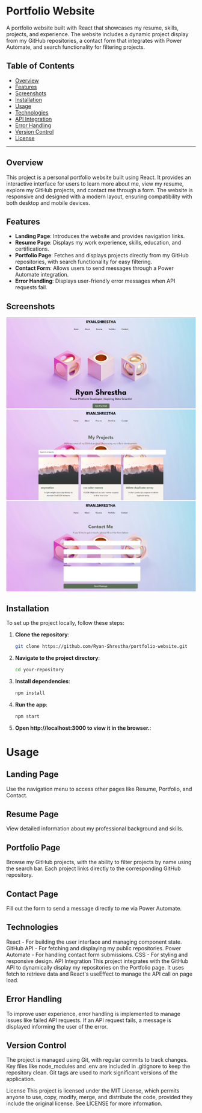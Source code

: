 # Portfolio Website

A portfolio website built with React that showcases my resume, skills, projects, and experience. The website includes a dynamic project display from my GitHub repositories, a contact form that integrates with Power Automate, and search functionality for filtering projects.

## Table of Contents

- [Overview](#overview)
- [Features](#features)
- [Screenshots](#screenshots)
- [Installation](#installation)
- [Usage](#usage)
- [Technologies](#technologies)
- [API Integration](#api-integration)
- [Error Handling](#error-handling)
- [Version Control](#version-control)
- [License](#license)

---

## Overview

This project is a personal portfolio website built using React. It provides an interactive interface for users to learn more about me, view my resume, explore my GitHub projects, and contact me through a form. The website is responsive and designed with a modern layout, ensuring compatibility with both desktop and mobile devices.

## Features

- **Landing Page**: Introduces the website and provides navigation links.
- **Resume Page**: Displays my work experience, skills, education, and certifications.
- **Portfolio Page**: Fetches and displays projects directly from my GitHub repositories, with search functionality for easy filtering.
- **Contact Form**: Allows users to send messages through a Power Automate integration.
- **Error Handling**: Displays user-friendly error messages when API requests fail.


## Screenshots

![Landing Page](assets/landing_page.png)
![Portfolio Page](assets/portfolio_page.png)
![Contact Page](assets/contact_page.png)


## Installation

To set up the project locally, follow these steps:

1. **Clone the repository**:
   ```bash
   git clone https://github.com/Ryan-Shrestha/portfolio-website.git

2. **Navigate to the project directory**:
   ```bash
   cd your-repository

3. **Install dependencies**:
   ```bash
   npm install

4. **Run the app**:
   ```bash
   npm start

5. **Open http://localhost:3000 to view it in the browser.**:
  
# Usage
## Landing Page
Use the navigation menu to access other pages like Resume, Portfolio, and Contact.

## Resume Page
View detailed information about my professional background and skills.

## Portfolio Page
Browse my GitHub projects, with the ability to filter projects by name using the search bar.
Each project links directly to the corresponding GitHub repository.

## Contact Page
Fill out the form to send a message directly to me via Power Automate.

## Technologies
React - For building the user interface and managing component state.
GitHub API - For fetching and displaying my public repositories.
Power Automate - For handling contact form submissions.
CSS - For styling and responsive design.
API Integration
This project integrates with the GitHub API to dynamically display my repositories on the Portfolio page. It uses fetch to retrieve data and React's useEffect to manage the API call on page load.

## Error Handling
To improve user experience, error handling is implemented to manage issues like failed API requests. If an API request fails, a message is displayed informing the user of the error.

## Version Control
The project is managed using Git, with regular commits to track changes. Key files like node_modules and .env are included in .gitignore to keep the repository clean. Git tags are used to mark significant versions of the application.

License
This project is licensed under the MIT License, which permits anyone to use, copy, modify, merge, and distribute the code, provided they include the original license. See LICENSE for more information.
